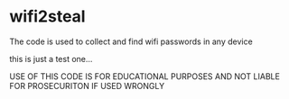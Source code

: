 # wifi2steal
The code is used to collect and find wifi passwords in any device

this is just a test one...

USE OF THIS CODE IS FOR EDUCATIONAL PURPOSES AND NOT LIABLE FOR PROSECURITON IF USED WRONGLY
